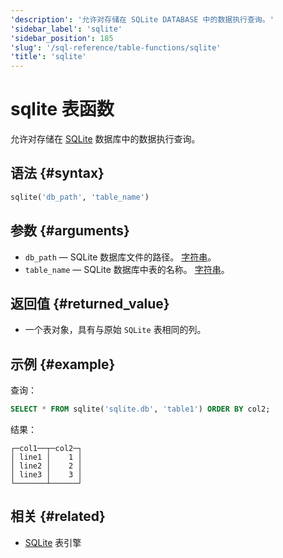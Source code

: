 ```yaml
---
'description': '允许对存储在 SQLite DATABASE 中的数据执行查询。'
'sidebar_label': 'sqlite'
'sidebar_position': 185
'slug': '/sql-reference/table-functions/sqlite'
'title': 'sqlite'
---
```



# sqlite 表函数

允许对存储在 [SQLite](../../engines/database-engines/sqlite.md) 数据库中的数据执行查询。

## 语法 {#syntax}

```sql
sqlite('db_path', 'table_name')
```

## 参数 {#arguments}

- `db_path` — SQLite 数据库文件的路径。 [字符串](../../sql-reference/data-types/string.md)。
- `table_name` — SQLite 数据库中表的名称。 [字符串](../../sql-reference/data-types/string.md)。

## 返回值 {#returned_value}

- 一个表对象，具有与原始 `SQLite` 表相同的列。

## 示例 {#example}

查询：

```sql
SELECT * FROM sqlite('sqlite.db', 'table1') ORDER BY col2;
```

结果：

```text
┌─col1──┬─col2─┐
│ line1 │    1 │
│ line2 │    2 │
│ line3 │    3 │
└───────┴──────┘
```

## 相关 {#related}

- [SQLite](../../engines/table-engines/integrations/sqlite.md) 表引擎
